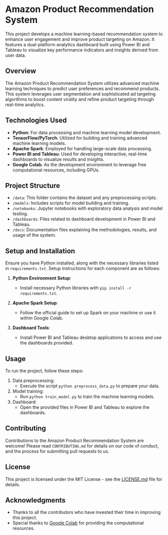 # Amazon Product Recommendation System

This project develops a machine learning-based recommendation system to enhance user engagement and improve product targeting on Amazon. It features a dual-platform analytics dashboard built using Power BI and Tableau to visualize key performance indicators and insights derived from user data.

## Overview

The Amazon Product Recommendation System utilizes advanced machine learning techniques to predict user preferences and recommend products. This system leverages user segmentation and sophisticated ad targeting algorithms to boost content virality and refine product targeting through real-time analytics.

## Technologies Used

- **Python**: For data processing and machine learning model development.
- **TensorFlow/PyTorch**: Utilized for building and training advanced machine learning models.
- **Apache Spark**: Employed for handling large-scale data processing.
- **Power BI and Tableau**: Used for developing interactive, real-time dashboards to visualize results and insights.
- **Google Colab**: As the development environment to leverage free computational resources, including GPUs.

## Project Structure

- `/data`: This folder contains the dataset and any preprocessing scripts.
- `/models`: Includes scripts for model building and training.
- `/notebooks`: Jupyter notebooks with exploratory data analysis and model testing.
- `/dashboards`: Files related to dashboard development in Power BI and Tableau.
- `/docs`: Documentation files explaining the methodologies, results, and usage of the system.

## Setup and Installation

Ensure you have Python installed, along with the necessary libraries listed in `requirements.txt`. Setup instructions for each component are as follows:

1. **Python Environment Setup**:
   - Install necessary Python libraries with `pip install -r requirements.txt`.

2. **Apache Spark Setup**:
   - Follow the official guide to set up Spark on your machine or use it within Google Colab.

3. **Dashboard Tools**:
   - Install Power BI and Tableau desktop applications to access and use the dashboards provided.

## Usage

To run the project, follow these steps:
1. Data preprocessing:
   - Execute the script `python preprocess_data.py` to prepare your data.
2. Model training:
   - Run `python train_model.py` to train the machine learning models.
3. Dashboard:
   - Open the provided files in Power BI and Tableau to explore the dashboards.

## Contributing

Contributions to the Amazon Product Recommendation System are welcome! Please read `CONTRIBUTING.md` for details on our code of conduct, and the process for submitting pull requests to us.

## License

This project is licensed under the MIT License - see the [LICENSE.md](LICENSE) file for details.

## Acknowledgments

- Thanks to all the contributors who have invested their time in improving this project.
- Special thanks to [Google Colab](https://colab.research.google.com/) for providing the computational resources.
